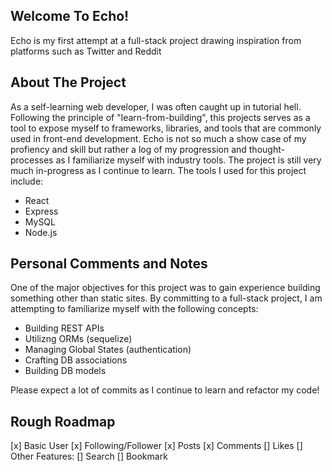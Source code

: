 ## Welcome To Echo!
Echo is my first attempt at a full-stack project drawing inspiration from platforms such as Twitter and Reddit

## About The Project
As a self-learning web developer, I was often caught up in tutorial hell. Following the principle of "learn-from-building", this projects serves as a tool to expose myself to frameworks, libraries, and tools that are commonly used in front-end development.
Echo is not so much a show case of my profiency and skill but rather a log of my progression and thought-processes as I familiarize myself with industry tools. The project is still very much in-progress as I continue to learn.
The tools I used for this project include:

- React
- Express
- MySQL
- Node.js


## Personal Comments and Notes
One of the major objectives for this project was to gain experience building something other than static sites. By committing to a full-stack project, I am attempting to familiarize myself with the following concepts:

- Building REST APIs
- Utilizng ORMs (sequelize)
- Managing Global States (authentication)
- Crafting DB associations
- Building DB models

Please expect a lot of commits as I continue to learn and refactor my code!


## Rough Roadmap
[x] Basic User
[x] Following/Follower 
[x] Posts
[x] Comments
[] Likes
[] Other Features:
  [] Search
  [] Bookmark


